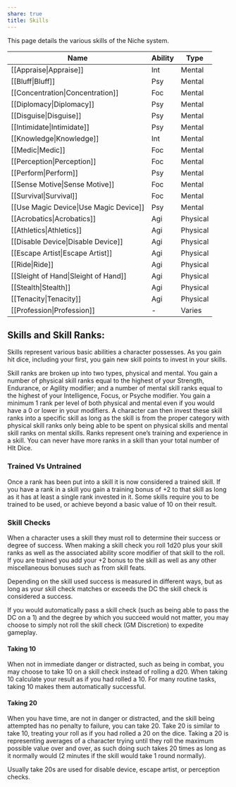 ```yaml
---
share: true
title: Skills
---
```

This page details the various skills of the Niche system.

| Name                                   | Ability | Type     |
| -------------------------------------- | ------- | -------- |
| [[Appraise\|Appraise]]                 | Int     | Mental   |
| [[Bluff\|Bluff]]                       | Psy     | Mental   |
| [[Concentration\|Concentration]]       | Foc     | Mental   |
| [[Diplomacy\|Diplomacy]]               | Psy     | Mental   |
| [[Disguise\|Disguise]]                 | Psy     | Mental   |
| [[Intimidate\|Intimidate]]             | Psy     | Mental   |
| [[Knowledge\|Knowledge]]               | Int     | Mental   |
| [[Medic\|Medic]]                       | Foc     | Mental   |
| [[Perception\|Perception]]             | Foc     | Mental   |
| [[Perform\|Perform]]                   | Psy     | Mental   |
| [[Sense Motive\|Sense Motive]]         | Foc     | Mental   |
| [[Survival\|Survival]]                 | Foc     | Mental   |
| [[Use Magic Device\|Use Magic Device]] | Psy     | Mental   |
| [[Acrobatics\|Acrobatics]]             | Agi     | Physical |
| [[Athletics\|Athletics]]               | Agi     | Physical |
| [[Disable Device\|Disable Device]]     | Agi     | Physical |
| [[Escape Artist\|Escape Artist]]       | Agi     | Physical |
| [[Ride\|Ride]]                         | Agi     | Physical |
| [[Sleight of Hand\|Sleight of Hand]]   | Agi     | Physical |
| [[Stealth\|Stealth]]                   | Agi     | Physical |
| [[Tenacity\|Tenacity]]                 | Agi     | Physical |
| [[Profession\|Profession]]             | -       | Varies   |



## Skills and Skill Ranks:

Skills represent various basic abilities a character possesses. As you gain hit dice, including your first, you gain new skill points to invest in your skills.

Skill ranks are broken up into two types, physical and mental. You gain a number of physical skill ranks equal to the highest of your Strength, Endurance, or Agility modifier; and a number of mental skill ranks equal to the highest of your Intelligence, Focus, or Psyche modifier. You gain a minimum 1 rank per level of both physical and mental even if you would have a 0 or lower in your modifiers. A character can then invest these skill ranks into a specific skill as long as the skill is from the proper category with physical skill ranks only being able to be spent on physical skills and mental skill ranks on mental skills. Ranks represent one’s training and experience in a skill. You can never have more ranks in a skill than your total number of HIt Dice.

### Trained Vs Untrained

Once a rank has been put into a skill it is now considered a trained skill. If you have a rank in a skill you gain a training bonus of +2 to that skill as long as it has at least a single rank invested in it. Some skills require you to be trained to be used, or achieve beyond a basic value of 10 on their result.

### Skill Checks

When a character uses a skill they must roll to determine their success or degree of success. When making a skill check you roll 1d20 plus your skill ranks as well as the associated ability score modifier of that skill to the roll. If you are trained you add your +2 bonus to the skill as well as any other miscellaneous bonuses such as from skill feats.

Depending on the skill used success is measured in different ways, but as long as your skill check matches or exceeds the DC the skill check is considered a success.

If you would automatically pass a skill check (such as being able to pass the DC on a 1) and the degree by which you succeed would not matter, you may choose to simply not roll the skill check (GM Discretion) to expedite gameplay.

#### Taking 10

When not in immediate danger or distracted, such as being in combat, you may choose to take 10 on a skill check instead of rolling a d20. When taking 10 calculate your result as if you had rolled a 10. For many routine tasks, taking 10 makes them automatically successful.

#### Taking 20

When you have time, are not in danger or distracted, and the skill being attempted has no penalty to failure, you can take 20. Take 20 is similar to take 10, treating your roll as if you had rolled a 20 on the dice. Taking a 20 is representing averages of a character trying until they roll the maximum possible value over and over, as such doing such takes 20 times as long as it normally would (2 minutes if the skill would take 1 round normally).

Usually take 20s are used for disable device, escape artist, or perception checks.